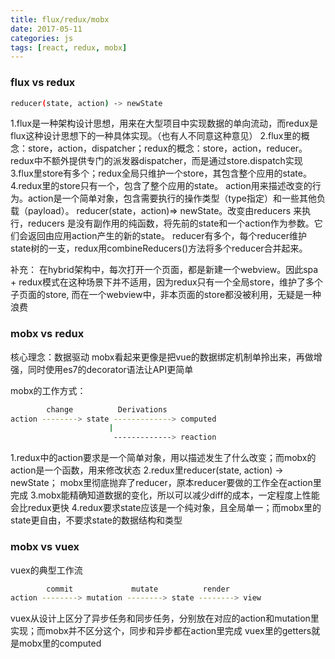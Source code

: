 ```yaml
---
title: flux/redux/mobx
date: 2017-05-11
categories: js
tags: [react, redux, mobx]
---
```


### flux vs redux
```bash
reducer(state, action) -> newState
```
1.flux是一种架构设计思想，用来在大型项目中实现数据的单向流动，而redux是flux这种设计思想下的一种具体实现。（也有人不同意这种意见）
2.flux里的概念：store，action，dispatcher；redux的概念：store，action，reducer。redux中不额外提供专门的派发器dispatcher，而是通过store.dispatch实现
3.flux里store有多个；redux全局只维护一个store，其包含整个应用的state。
4.redux里的store只有一个，包含了整个应用的state。
  action用来描述改变的行为。action是一个简单对象，包含需要执行的操作类型（type指定）和一些其他负载（payload）。
  reducer(state，action)=> newState。改变由reducers 来执行，reducers 是没有副作用的纯函数，将先前的state和一个action作为参数。它们会返回由应用action产生的新的state。
  reducer有多个，每个reducer维护state树的一支，redux用combineReducers()方法将多个reducer合并起来。

补充：
在hybrid架构中，每次打开一个页面，都是新建一个webview。因此spa + redux模式在这种场景下并不适用，因为redux只有一个全局store，维护了多个子页面的store, 而在一个webview中，非本页面的store都没被利用，无疑是一种浪费

### mobx vs redux
核心理念：数据驱动
mobx看起来更像是把vue的数据绑定机制单拎出来，再做增强，同时使用es7的decorator语法让API更简单

mobx的工作方式：
```bash
        change          Derivations
action --------> state -------------> computed 
                      |    
                       -------------> reaction
```
1.redux中的action要求是一个简单对象，用以描述发生了什么改变；而mobx的action是一个函数，用来修改状态
2.redux里reducer(state, action) -> newState； mobx里彻底抛弃了reducer，原本reducer要做的工作全在action里完成
3.mobx能精确知道数据的变化，所以可以减少diff的成本，一定程度上性能会比redux更快
4.redux要求state应该是一个纯对象，且全局单一；而mobx里的state更自由，不要求state的数据结构和类型


### mobx vs vuex

vuex的典型工作流
```bash
        commit             mutate          render
action --------> mutation --------> state --------> view
```
vuex从设计上区分了异步任务和同步任务，分别放在对应的action和mutation里实现；而mobx并不区分这个，同步和异步都在action里完成
vuex里的getters就是mobx里的computed